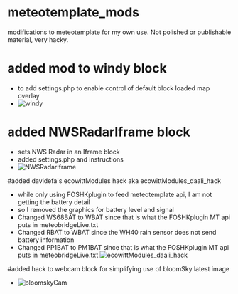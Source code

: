# meteotemplate_mods
modifications to meteotemplate for my own use.  Not polished or publishable material, very hacky.


# added mod to windy block
* to add settings.php to enable control of default block loaded map overlay
* ![windy](https://user-images.githubusercontent.com/451339/127758514-dd61ced1-eaf3-4c98-a2b7-86c3da321893.png)

# added NWSRadarIframe block
* sets NWS Radar in an Iframe block
* added settings.php and instructions
* ![NWSRadarIframe](https://user-images.githubusercontent.com/451339/127758508-c120bee7-abce-4db8-afac-6d44608cc584.png)

#added davidefa's ecowittModules hack aka ecowittModules_daali_hack
* while only using FOSHKplugin to feed meteotemplate api, I am not getting the battery detail
* so I removed the graphics for battery level and signal
* Changed WS68BAT to WBAT since that is what the FOSHKplugin MT api puts in meteobridgeLive.txt
* Changed RBAT to WBAT since the WH40 rain sensor does not send battery information
* Changed PP1BAT to PM1BAT since that is what the FOSHKplugin MT api puts in meteobridgeLive.txt
 ![ecowittModules_daali_hack](https://user-images.githubusercontent.com/451339/127936364-083c44c4-f8a2-4588-8583-a9d18b52e1d7.png)
 
 #added hack to webcam block for simplifying use of bloomSky latest image
 * ![bloomskyCam](https://user-images.githubusercontent.com/451339/128084054-5a251855-2f2c-46a2-b9c7-8e1a05eea817.png)

